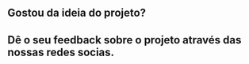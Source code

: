 ## Gostou da ideia do projeto?


## Dê o seu feedback sobre o projeto através das nossas redes socias.

